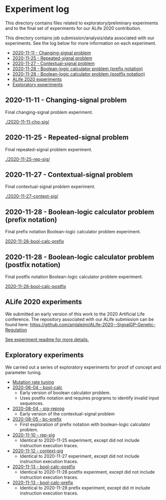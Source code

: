 # Experiment log

This directory contains files related to exploratory/preliminary experiments and to the final set of
experiments for our ALife 2020 contribution.

This directory contains job submission/analysis/data associated with our experiments.
See the log below for more information on each experiment.

- [2020-11-11 - Changing-signal problem](#2020-11-11---changing-signal-problem)
- [2020-11-25 - Repeated-signal problem](#2020-11-25---repeated-signal-problem)
- [2020-11-27 - Contextual-signal problem](#2020-11-27---contextual-signal-problem)
- [2020-11-28 - Boolean-logic calculator problem (prefix notation)](#2020-11-28---boolean-logic-calculator-problem-prefix-notation)
- [2020-11-28 - Boolean-logic calculator problem (postfix notation)](#2020-11-28---boolean-logic-calculator-problem-postfix-notation)
- [ALife 2020 experiments](#alife-2020-experiments)
- [Exploratory experiments](#exploratory-experiments)

## 2020-11-11 - Changing-signal problem

Final changing-signal problem experiment.

[./2020-11-11-chg-sig/](./2020-11-11-chg-sig/)

## 2020-11-25 - Repeated-signal problem

Final repeated-signal problem experiment.

[./2020-11-25-rep-sig/](./2020-11-25-rep-sig/)

## 2020-11-27 - Contextual-signal problem

Final contextual-signal problem experiment.

[./2020-11-27-context-sig/](./2020-11-27-context-sig/)

## 2020-11-28 - Boolean-logic calculator problem (prefix notation)

Final prefix notation Boolean-logic calculator problem experiment.

[2020-11-28-bool-calc-prefix](2020-11-28-bool-calc-prefix)

## 2020-11-28 - Boolean-logic calculator problem (postfix notation)

Final postfix notation Boolean-logic calculator problem experiment.

[2020-11-28-bool-calc-postfix](2020-11-28-bool-calc-postfix)

## ALife 2020 experiments

We submitted an early version of this work to the 2020 Artificial Life conference.
The repository associated with our ALife submission can be found here: <https://github.com/amlalejini/ALife-2020--SignalGP-Genetic-Regulation>

[See experiment readme for more details.](./alife-2020/)

## Exploratory experiments

We carried out a series of exploratory experiments for proof of concept and parameter tuning.

- [Mutation rate tuning](./exploratory/mut-rate-exps/)
- [2020-06-04 - bool-calc](./exploratory/2020-06-04-bool-calc/)
  - Early version of boolean calculator problem.
  - Uses postfix notation and requires programs to identify invalid input sequences.
- [2020-08-04 - sig-reprog](./exploratory/2020-08-04-sig-reprog/)
  - Early version of the contextual-signal problem
- [2020-08-05 - bc-prefix](./exploratory/2020-08-05-bc-prefix/)
  - First exploration of prefix notation with boolean-logic calculator problem.
- [2020-11-10 - rep-sig](./exploratory/2020-11-10-rep-sig/)
  - Identical to 2020-11-25 experiment, except did not include instruction execution traces.
- [2020-11-12 - context-sig](./exploratory/2020-11-12-context-sig/)
  - Identical to 2020-11-27 experiment, except did not include instruction execution traces.
- [2020-11-13 - bool-calc-postfix](./exploratory/2020-11-13-bool-calc-postfix/)
  - Identical to 2020-11-28 postfix experiment, except did not include instruction execution traces.
- [2020-11-13 - bool-calc-prefix](./exploratory/2020-11-13-bool-calc-prefix/)
  - Identical to 2020-11-28 prefix experiment, except did nt include instruction execution traces.
